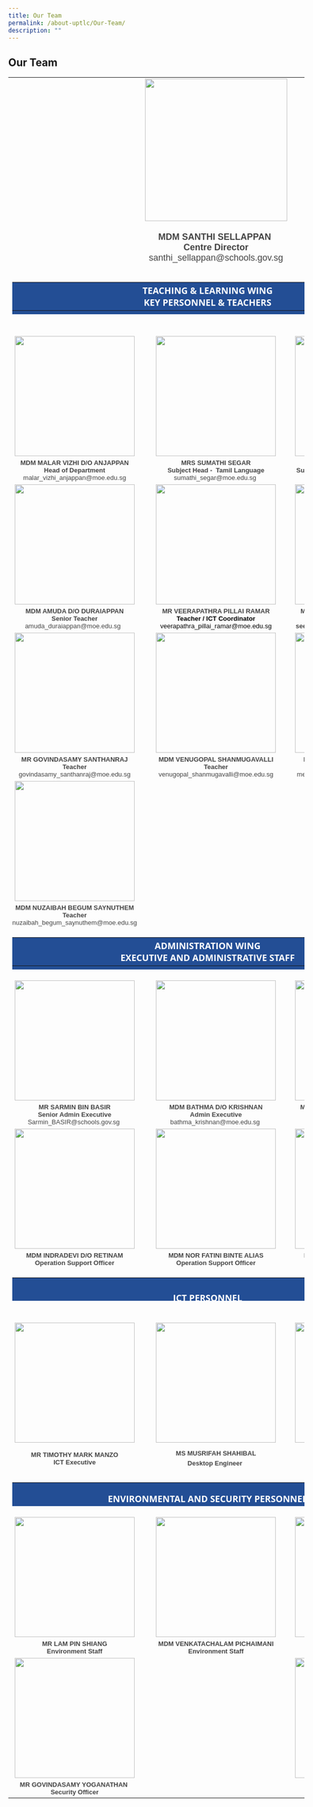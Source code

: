 ```yaml
---
title: Our Team
permalink: /about-uptlc/Our-Team/
description: ""
---
```

## Our Team


<table class="ive_eobj_center iveo_table ives_tab_zen" style="color: rgb(0, 0, 0); font-family: &quot;Open Sans&quot;, sans-serif; font-size: 16px; font-style: normal; font-variant-ligatures: normal; font-variant-caps: normal; font-weight: 400; letter-spacing: normal; orphans: 2; text-transform: none; white-space: normal; widows: 2; word-spacing: 0px; -webkit-text-stroke-width: 0px; text-decoration-thickness: initial; text-decoration-style: initial; text-decoration-color: initial; text-align: center; width: 598px; height: 3921px;"><tbody><tr><td style="width: 312px;">&nbsp;</td><td style="width: 310px;"><img class="size-medium wp-image-35 aligncenter" src="/images/centredirector.jpg" alt="" width="287" height="300" style="clear: both; height: auto !important;"></td><td style="width: 306px;">&nbsp;</td></tr><tr><td>&nbsp;</td><td><p><span style="font-family: arial, sans-serif;"><span style="color: rgb(68, 68, 68); font-size: large;"><b>MDM SANTHI SELLAPPAN&nbsp;<br></b></span></span><span style="font-family: arial, sans-serif;"><span style="color: rgb(68, 68, 68); font-size: large;"><b>Centre Director<br></b></span></span><span style="font-family: arial, sans-serif;"><span style="color: rgb(68, 68, 68); font-size: large;">santhi_sellappan@schools.gov.sg</span></span></p></td><td>&nbsp;</td></tr><tr><td colspan="3"><div><table class="iveo_table ive_eobj_center ives_tab_1" style="width: 788.703px; background: rgb(35, 78, 149); height: 65px;"><tbody><tr><th style="width: 782.703px;"><div style="text-align: center;"><span style="color: rgb(255, 255, 255);"><span style="font-size: large;">TEACHING &amp; LEARNING WING</span></span></div><div style="text-align: center;"><span style="color: rgb(255, 255, 255);"><span style="font-size: large;">KEY PERSONNEL &amp; TEACHERS</span></span></div></th></tr></tbody></table></div><div>&nbsp;</div></td></tr><tr><td><img class="aligncenter wp-image-34" src="/images/Headofdepartment.jpg" alt="" width="242" height="253" style="clear: both; height: auto !important;"></td><td style="width: 60px;"><img class="aligncenter wp-image-17" src="https://uptlc.moe.edu.sg/wp-content/uploads/2021/11/png-transparent-black-and-white-material-white-frame-angle-white-golden-frame-12-287x300.jpg" alt="" width="242" height="253" style="clear: both; height: auto !important;"></td><td style="width: 60px;"><img class="aligncenter wp-image-860" src="/images/Subjecthead-curriculum.jpeg" alt="" width="242" height="253" style="clear: both; height: auto !important;"></td></tr><tr><td><span style="font-family: arial, sans-serif; font-size: small;"><span style="color: rgb(68, 68, 68);"><b>MDM MALAR VIZHI D/O ANJAPPAN<br></b></span><span style="color: rgb(68, 68, 68);"><span style="background-color: initial;"><b>Head of Department<br></b></span></span><span style="color: rgb(68, 68, 68);"><span style="text-align: left; background-color: initial;">malar_vizhi_anjappan@moe.edu.sg</span></span></span></td><td style="width: 60px;"><span style="font-family: arial, sans-serif; font-size: small;"><span style="color: rgb(68, 68, 68);"><b>MRS SUMATHI SEGAR<br></b></span><span style="color: rgb(68, 68, 68);"><b>Subject Head -&nbsp; Tamil Language<br></b></span><span style="color: rgb(68, 68, 68);"><span style="background-color: initial;">sumathi_segar@moe.edu.sg</span>&nbsp;</span></span></td><td style="width: 60px;"><span style="font-family: arial, sans-serif; font-size: small;"><span style="color: rgb(68, 68, 68);"><b>MR K. SARAVANAN<br></b></span><span style="color: rgb(68, 68, 68);"><b>Subject Head -&nbsp; Curriculum Innovation<br></b></span><span style="color: rgb(68, 68, 68);"><span style="background-color: initial;">saravanan_k@moe.edu.sg</span></span></span></td></tr><tr><td><img class="aligncenter wp-image-16" src="/images/seniorteacher.jpeg" alt="" width="242" height="253" style="clear: both; height: auto !important;"></td><td style="width: 60px;"><img class="aligncenter wp-image-18" src="images/ictcoordinator.jpeg" alt="" width="242" height="253" style="clear: both; height: auto !important;"></td><td style="width: 60px;"><img class="aligncenter wp-image-20" src="/images/teacher.jpeg" alt="" width="242" height="253" style="clear: both; height: auto !important;"></td></tr><tr><td><span style="font-size: small;"><span style="font-family: arial, sans-serif;"><span style="color: rgb(68, 68, 68);"><b><span style="background-color: initial;">MDM AMUDA D/O DURAIAPPAN<br></span></b></span><span style="color: rgb(68, 68, 68);"><b>Senior Teacher<br></b></span><span style="color: rgb(68, 68, 68);">amuda_duraiappan@moe.edu.sg</span></span><span style="color: rgb(68, 68, 68); font-family: arial, sans-serif;">&nbsp;&nbsp;</span></span></td><td><span style="color: rgb(68, 68, 68);"><span style="background-color: initial; font-family: arial, sans-serif; font-size: small;"><b style="background-color: initial;">MR VEERAPATHRA PILLAI RAMAR<br></b></span></span><span style="font-family: arial, sans-serif; font-size: small;"><b style="background-color: initial;">Teacher /&nbsp;</b><span style="background-color: initial;"><b>ICT Coordinator<br></b></span><span style="background-color: initial;">veerapathra_pillai_ramar@moe.edu.sg</span></span></td><td><span style="font-family: arial, sans-serif; font-size: small;"><span style="color: rgb(68, 68, 68);"><b style="background-color: initial;"><span style="background-color: initial; font-family: arial, sans-serif; font-size: small;">MR SEETHARAMAN THANGARAJU<br></span>Teacher<span style="background-color: initial;"><b><br></b></span><span style="background-color: initial;"><span style="background-color: initial; color: rgb(68, 68, 68); font-family: arial, sans-serif; font-size: small;">seetharaman_thangaraju@moe.edu.sg</span></span></b></span></span></td></tr><tr><td style="text-align: center;"><img class="alignnone wp-image-1744" src="/images/teacher2.jpeg" alt="" width="242" height="253" style="height: auto !important;"></td><td><img class="aligncenter wp-image-22" src="/images/teacher3.jpeg" alt="" width="242" height="253" style="clear: both; height: auto !important;"></td><td><img class="aligncenter wp-image-15" src="https://uptlc.moe.edu.sg/wp-content/uploads/2021/11/meenambal-1-287x300.jpg" alt="" width="242" height="253" style="clear: both; height: auto !important;"></td></tr><tr><td><span style="font-family: arial, sans-serif; font-size: small;"><span style="color: rgb(68, 68, 68);"><b style="background-color: initial;">MR GOVINDASAMY SANTHANRAJ<br>Teacher<br></b><span style="background-color: initial;">govindasamy_santhanraj@moe.edu.sg</span></span></span></td><td><span style="font-family: arial, sans-serif; font-size: small;"><span style="color: rgb(68, 68, 68);"><b style="background-color: initial;">MDM VENUGOPAL SHANMUGAVALLI<br>Teacher<br></b><span style="background-color: initial;">venugopal_shanmugavalli@moe.edu.sg</span></span></span></td><td><span style="font-family: arial, sans-serif; font-size: small;"><span style="color: rgb(68, 68, 68);"><span style="background-color: initial;"><b>MS MEENAMBAL PARAMASIVAM</b><br></span></span><span style="color: rgb(68, 68, 68);"><b style="background-color: initial;">Teacher&nbsp;<br></b></span></span><span style="background-color: initial;"><span style="color: rgb(68, 68, 68); font-family: arial, sans-serif; font-size: small;">meenambal_paramasivam@moe.edu.sg</span></span></td></tr><tr><td><img class="aligncenter wp-image-1745" src="https://uptlc.moe.edu.sg/wp-content/uploads/2022/08/Ms-Nuzaibah-287x300.jpg" alt="" width="242" height="253" style="clear: both; height: auto !important;"></td><td>&nbsp;</td><td>&nbsp;</td></tr><tr><td><span style="font-family: arial, sans-serif; font-size: small;"><span style="color: rgb(68, 68, 68);"><b style="background-color: initial;">MDM NUZAIBAH BEGUM SAYNUTHEM<br>Teacher<br></b>nuzaibah_begum_saynuthem@moe.edu.sg<br></span></span></td><td>&nbsp;</td><td>&nbsp;</td></tr><tr><td colspan="3"><table class="iveo_table ive_eobj_center ives_tab_1" style="width: 788.703px; background: rgb(35, 78, 149); height: 65px;"><tbody><tr><th style="width: 782.703px;"><div style="text-align: center;"><span style="color: rgb(255, 255, 255);"><span style="font-size: large;">ADMINISTRATION WING</span></span></div><div style="text-align: center;"><span style="color: rgb(255, 255, 255);"><span style="font-size: large;">EXECUTIVE AND ADMINISTRATIVE STAFF</span></span></div></th></tr></tbody></table></td></tr><tr><td><img class="aligncenter wp-image-23" src="https://uptlc.moe.edu.sg/wp-content/uploads/2021/11/png-transparent-black-and-white-material-white-frame-angle-white-golden-frame-20-287x300.jpg" alt="" width="242" height="253" style="clear: both; height: auto !important;"></td><td><img class="aligncenter wp-image-24" src="https://uptlc.moe.edu.sg/wp-content/uploads/2021/11/png-transparent-black-and-white-material-white-frame-angle-white-golden-frame-21-287x300.jpg" alt="" width="242" height="253" style="clear: both; height: auto !important;"></td><td><img class="aligncenter wp-image-1842" src="https://uptlc.moe.edu.sg/wp-content/uploads/2022/09/Mallika-287x300.jpg" alt="" width="242" height="253" style="clear: both; height: auto !important;"></td></tr><tr><td><span style="font-family: arial, sans-serif; font-size: small;"><span style="background-color: initial;">&nbsp;</span><span style="color: rgb(68, 68, 68);"><span style="background-color: initial; font-weight: bold;"><b>MR SARMIN BIN BASIR</b>&nbsp;<br></span><span style="background-color: initial; font-weight: bold;">Senior Admin Executive<br></span><span style="background-color: initial;">Sarmin_BASIR@schools.</span><span style="background-color: initial; text-align: left;">gov.sg</span><span style="background-color: initial;">&nbsp;</span></span></span></td><td><span style="color: rgb(68, 68, 68); font-family: arial, sans-serif; font-size: small;"><span style="background-color: initial; font-weight: bold;">MDM BATHMA D/O KRISHNAN<br></span><span style="background-color: initial; font-weight: bold;">Admin Executive<br></span><span style="background-color: initial;">bathma_krishnan@moe.edu.sg</span><span style="background-color: initial;">&nbsp;</span></span></td><td><span style="color: rgb(68, 68, 68); font-family: arial, sans-serif; font-size: small;"><span style="background-color: initial; font-weight: bold;">MDM MALLIKA DAKSHINAMURTHY<br></span><span style="background-color: initial; font-weight: bold;">Librarian<br></span><br></span></td></tr><tr><td><img class="aligncenter wp-image-27" src="https://uptlc.moe.edu.sg/wp-content/uploads/2021/11/png-transparent-black-and-white-material-white-frame-angle-white-golden-frame-27-287x300.jpg" alt="" width="242" height="253" style="clear: both; height: auto !important;"></td><td><img class="aligncenter wp-image-26" src="https://uptlc.moe.edu.sg/wp-content/uploads/2021/11/png-transparent-black-and-white-material-white-frame-angle-white-golden-frame-23-287x300.jpg" alt="" width="242" height="253" style="clear: both; height: auto !important;"></td><td><img class="aligncenter wp-image-861" src="https://uptlc.moe.edu.sg/wp-content/uploads/2022/01/IMG_8950002-287x300.jpg" alt="" width="242" height="253" style="clear: both; height: auto !important;"></td></tr><tr><td><span style="color: rgb(68, 68, 68); font-family: arial, sans-serif; font-size: small;"><b>MDM INDRADEVI D/O RETINAM<span style="font-weight: bold;"><br></span><span style="background-color: initial;">Operation Support Officer</span></b></span></td><td><span style="color: rgb(68, 68, 68); font-family: arial, sans-serif; font-size: small;"><span style="font-weight: bold;">MDM NOR FATINI BINTE ALIAS<br><span style="background-color: initial;"><b>Operation Support Officer</b></span></span></span></td><td><span style="color: rgb(68, 68, 68); font-family: arial, sans-serif; font-size: small;"><span style="font-weight: bold;">MDM NOORMALA BINTE WAHAB<br><span style="background-color: initial;"><b>Operation Support Officer</b></span></span></span></td></tr><tr><td colspan="3"><table class="iveo_table ives_tab_1 ive_eobj_center" style="width: 788.703px; background: rgb(35, 78, 149); height: 47px;"><tbody><tr><th style="text-align: center; width: 782.703px;"><h4 style="color: rgb(69, 69, 69); font-size: 18px; font-family: &quot;Open Sans&quot;, sans-serif; font-weight: 700; margin-bottom: 5px; line-height: 23.4px;"><span style="color: rgb(255, 255, 255); font-size: large;">ICT PERSONNEL</span></h4></th></tr></tbody></table><div>&nbsp;</div></td></tr><tr><td><img class="alignnone wp-image-28" src="https://uptlc.moe.edu.sg/wp-content/uploads/2021/11/png-transparent-black-and-white-material-white-frame-angle-white-golden-frame-28-287x300.jpg" alt="" width="242" height="253" style="height: auto !important;"></td><td><img class="aligncenter wp-image-13" src="https://uptlc.moe.edu.sg/wp-content/uploads/2021/11/IMG_0978.JPG-1.png-287x300.jpg" alt="" width="242" height="253" style="clear: both; height: auto !important;"></td><td><img class="aligncenter wp-image-14" src="https://uptlc.moe.edu.sg/wp-content/uploads/2021/11/IMG_1195.JPG-287x300.jpg" alt="" width="242" height="253" style="clear: both; height: auto !important;"></td></tr><tr><td><strong><span style="color: rgb(68, 68, 68); font-family: arial, sans-serif;"><span style="font-size: small;">MR TIMOTHY MARK MANZO<br></span></span><span style="color: rgb(68, 68, 68); font-family: arial, sans-serif;"><span style="font-size: small;">ICT Executive</span></span></strong></td><td><span style="color: rgb(68, 68, 68); font-family: arial, sans-serif;"><b><span style="font-size: small;">MS MUSRIFAH SHAHIBAL</span></b><br></span><span style="color: rgb(68, 68, 68); font-family: arial, sans-serif;"><span style="font-size: small;"><b>Desktop Engineer</b></span></span>&nbsp;</td><td><span style="color: rgb(68, 68, 68); font-family: arial, sans-serif;"><b><span style="font-size: small;">MS VIVEKADARSINI CHANDRA SEGAR</span></b><br></span><span style="color: rgb(68, 68, 68); font-family: arial, sans-serif;"><span style="font-size: small;"><b>Desktop Engineer</b></span></span>&nbsp;</td></tr><tr><td colspan="3"><table class="iveo_table ive_eobj_center ives_tab_1" style="background: rgb(35, 78, 149); width: 788.703px; height: 48px;"><tbody><tr><th style="text-align: center; width: 782.703px;"><p><span style="color: rgb(255, 255, 255); font-size: large;">ENVIRONMENTAL AND SECURITY PERSONNEL</span></p></th></tr></tbody></table></td></tr><tr><td><img class="aligncenter wp-image-30" src="https://uptlc.moe.edu.sg/wp-content/uploads/2021/11/png-transparent-black-and-white-material-white-frame-angle-white-golden-frame-31-287x300.jpg" alt="" width="242" height="253" style="clear: both; height: auto !important;"></td><td><img class="aligncenter wp-image-31" src="https://uptlc.moe.edu.sg/wp-content/uploads/2021/11/png-transparent-black-and-white-material-white-frame-angle-white-golden-frame-32-287x300.jpg" alt="" width="242" height="253" style="clear: both; height: auto !important;"></td><td><img class="aligncenter wp-image-29" src="https://uptlc.moe.edu.sg/wp-content/uploads/2021/11/png-transparent-black-and-white-material-white-frame-angle-white-golden-frame-30-287x300.jpg" alt="" width="242" height="253" style="clear: both; height: auto !important;"></td></tr><tr><td><span style="font-family: arial, sans-serif; font-size: small;"><b><span style="color: rgb(68, 68, 68);"><span style="background-color: initial;">MR LAM PIN SHIANG<br></span></span><span style="color: rgb(68, 68, 68);"><span style="background-color: initial;">Environment Staff</span></span></b></span></td><td><span style="font-family: arial, sans-serif; font-size: small;"><span style="color: rgb(68, 68, 68);"><span style="background-color: initial;"><b>MDM&nbsp;VENKATACHALAM PICHAIMANI</b><br></span></span><span style="font-weight: bold; color: rgb(68, 68, 68);"><span style="background-color: initial;">Environment Staff</span></span></span></td><td><span style="font-family: arial, sans-serif; font-size: small;"><b><span style="color: rgb(68, 68, 68);"><span style="background-color: initial;">CHOO YIN SAI<br></span></span><span style="color: rgb(68, 68, 68);"><span style="background-color: initial;">Environment Staff</span></span></b></span></td></tr><tr><td><img class="aligncenter wp-image-33" src="https://uptlc.moe.edu.sg/wp-content/uploads/2021/11/png-transparent-black-and-white-material-white-frame-angle-white-golden-frame-34-287x300.jpg" alt="" width="242" height="253" style="clear: both; height: auto !important;"></td><td>&nbsp;</td><td><img class="alignnone wp-image-1721" src="https://uptlc.moe.edu.sg/wp-content/uploads/2022/07/blank.png" alt="" width="242" height="253" style="height: auto !important;"></td></tr><tr><td><span style="color: rgb(68, 68, 68);"><span style="font-family: arial, sans-serif;"><span style="font-size: small;"><b>MR GOVINDASAMY YOGANATHAN&nbsp;<br></b></span></span><span style="font-family: arial, sans-serif;"><span style="font-size: small;"><b>Security Officer</b></span></span></span></td><td style="text-align: center;">&nbsp;</td><td>&nbsp;</td></tr></tbody></table>